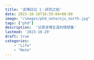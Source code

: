 ```yaml
---
title: '读博日记 1：研究之始'
date: 2023-10-16T16:59:04+08:00
image: "/images/phd_note/nju_north.jpg"
tags: ["phd"]
description:  '记录读博生涯的随想集'
lastmod: '2023-10-29'
draft: true
categories: 	
    - "Life"
    - "Note"
---
```


